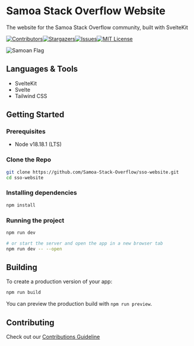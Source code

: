 # Samoa Stack Overflow Website

The website for the Samoa Stack Overflow community, built with SvelteKit

[![Contributors][contributors-shield]][contributors-url][![Stargazers][stars-shield]][stars-url][![Issues][issues-shield]][issues-url][![MIT License][license-shield]][license-url]

![Samoan Flag](https://www.worldatlas.com/img/flag/ws-flag.jpg)

## Languages & Tools

* SvelteKit
* Svelte
* Tailwind CSS

## Getting Started

### Prerequisites

* Node v18.18.1 (LTS)

### Clone the Repo

   ```sh
   git clone https://github.com/Samoa-Stack-Overflow/sso-website.git
   cd sso-website
   ```

### Installing dependencies

```bash
npm install
```

### Running the project

```bash
npm run dev

# or start the server and open the app in a new browser tab
npm run dev -- --open
```

## Building

To create a production version of your app:

```bash
npm run build
```

You can preview the production build with `npm run preview`.

## Contributing

Check out our [Contributions Guideline][contribution-url]

<!-- MARKDOWN LINKS & IMAGES -->
<!-- https://www.markdownguide.org/basic-syntax/#reference-style-links -->
[contributors-shield]: https://img.shields.io/github/contributors/Samoa-Stack-Overflow/sso-website.svg?style=for-the-badge
[contributors-url]: https://github.com/Samoa-Stack-Overflow/sso-website/graphs/contributors
[stars-shield]: https://img.shields.io/github/stars/Samoa-Stack-Overflow/sso-website.svg?style=for-the-badge
[stars-url]: https://github.com/Samoa-Stack-Overflow/sso-website/stargazers
[issues-shield]: https://img.shields.io/github/issues/Samoa-Stack-Overflow/sso-website.svg?style=for-the-badge
[issues-url]: https://github.com/Samoa-Stack-Overflow/sso-website/issues
[license-shield]: https://img.shields.io/github/license/Samoa-Stack-Overflow/sso-website.svg?style=for-the-badge
[license-url]: https://github.com/Samoa-Stack-Overflow/sso-website/blob/main/LICENSE.txt
[contribution-url]: https://github.com/Samoa-Stack-Overflow/sso-website/blob/main/CONTRIBUTING.md
